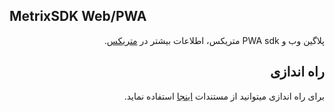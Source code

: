 
## MetrixSDK Web/PWA 
<div dir="rtl">

پلاگین وب و PWA sdk متریکس، اطلاعات بیشتر در [متریکس](https://metrix.ir).
  

<h2>راه اندازی</h2>

برای راه اندازی میتوانید از مستندات [اینجا](https://metrix.ir/docs/sdk/pwa) استفاده نماید. 

</div>